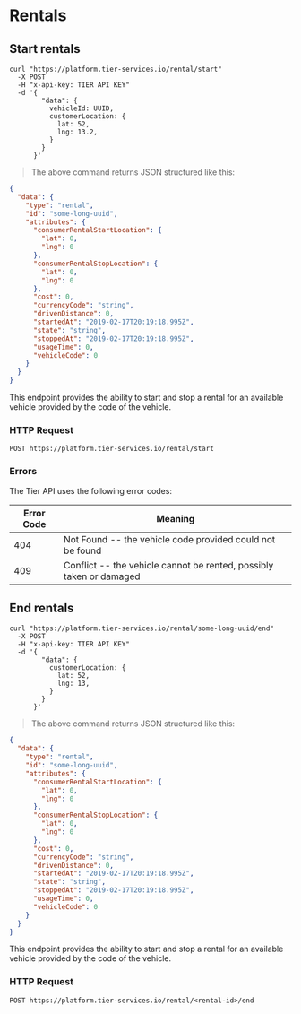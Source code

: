 
# Rentals

## Start rentals

```shell
curl "https://platform.tier-services.io/rental/start"
  -X POST
  -H "x-api-key: TIER API KEY"
  -d '{
      	"data": {
          vehicleId: UUID,
          customerLocation: {
            lat: 52,
            lng: 13.2,
          }
        }
      }'
```

> The above command returns JSON structured like this:

```json
{
  "data": {
    "type": "rental",
    "id": "some-long-uuid",
    "attributes": {
      "consumerRentalStartLocation": {
        "lat": 0,
        "lng": 0
      },
      "consumerRentalStopLocation": {
        "lat": 0,
        "lng": 0
      },
      "cost": 0,
      "currencyCode": "string",
      "drivenDistance": 0,
      "startedAt": "2019-02-17T20:19:18.995Z",
      "state": "string",
      "stoppedAt": "2019-02-17T20:19:18.995Z",
      "usageTime": 0,
      "vehicleCode": 0
    }
  }
}
```

This endpoint provides the ability to start and stop a rental for an available
vehicle provided by the code of the vehicle.

### HTTP Request

`POST https://platform.tier-services.io/rental/start`

### Errors

The Tier API uses the following error codes:

Error Code | Meaning
---------- | -------
404 | Not Found -- the vehicle code provided could not be found
409 | Conflict -- the vehicle cannot be rented, possibly taken or damaged


## End rentals

```shell
curl "https://platform.tier-services.io/rental/some-long-uuid/end"
  -X POST
  -H "x-api-key: TIER API KEY"
  -d '{
      	"data": {
          customerLocation: {
            lat: 52,
            lng: 13,
          }
        }
      }'
```

> The above command returns JSON structured like this:

```json
{
  "data": {
    "type": "rental",
    "id": "some-long-uuid",
    "attributes": {
      "consumerRentalStartLocation": {
        "lat": 0,
        "lng": 0
      },
      "consumerRentalStopLocation": {
        "lat": 0,
        "lng": 0
      },
      "cost": 0,
      "currencyCode": "string",
      "drivenDistance": 0,
      "startedAt": "2019-02-17T20:19:18.995Z",
      "state": "string",
      "stoppedAt": "2019-02-17T20:19:18.995Z",
      "usageTime": 0,
      "vehicleCode": 0
    }
  }
}
```

This endpoint provides the ability to start and stop a rental for an available
vehicle provided by the code of the vehicle.

### HTTP Request

`POST https://platform.tier-services.io/rental/<rental-id>/end`
